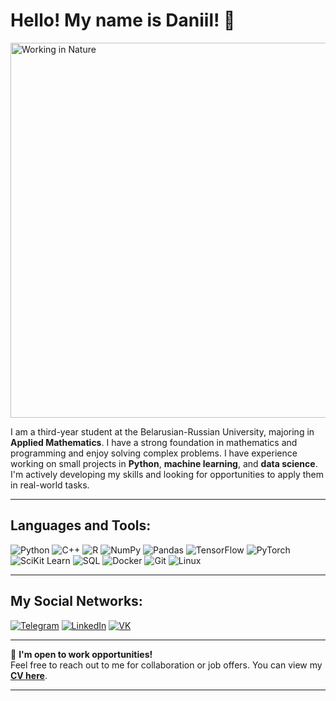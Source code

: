# Hello! My name is Daniil! 👋

<img src="https://twam.ru/wp-content/uploads/2024/03/krasivaia-priroda-7.webp" alt="Working in Nature" width="600"/>

I am a third-year student at the Belarusian-Russian University, majoring in **Applied Mathematics**. I have a strong foundation in mathematics and programming and enjoy solving complex problems. I have experience working on small projects in **Python**, **machine learning**, and **data science**. I'm actively developing my skills and looking for opportunities to apply them in real-world tasks.

---

## Languages and Tools:

![Python](https://img.shields.io/badge/-Python-333?style=flat&logo=python)
![C++](https://img.shields.io/badge/-C++-333?style=flat&logo=cplusplus)
![R](https://img.shields.io/badge/-R-333?style=flat&logo=r)
![NumPy](https://img.shields.io/badge/-NumPy-333?style=flat&logo=numpy)
![Pandas](https://img.shields.io/badge/-Pandas-333?style=flat&logo=pandas)
![TensorFlow](https://img.shields.io/badge/-TensorFlow-333?style=flat&logo=tensorflow)
![PyTorch](https://img.shields.io/badge/-PyTorch-333?style=flat&logo=pytorch)
![SciKit Learn](https://img.shields.io/badge/-Scikit_Learn-333?style=flat&logo=scikitlearn)
![SQL](https://img.shields.io/badge/-SQL-333?style=flat&logo=postgresql)
![Docker](https://img.shields.io/badge/-Docker-333?style=flat&logo=docker)
![Git](https://img.shields.io/badge/-Git-333?style=flat&logo=git)
![Linux](https://img.shields.io/badge/-Linux-333?style=flat&logo=linux)

---

## My Social Networks:

[![Telegram](https://img.shields.io/badge/-Telegram-333?style=flat&logo=telegram)](https://t.me/daniilbadret)
[![LinkedIn](https://img.shields.io/badge/-LinkedIn-333?style=flat&logo=linkedin)](https://linkedin.com/in/daniilbadret)
[![VK](https://img.shields.io/badge/-VK-333?style=flat&logo=vk)](https://vk.com/daniilbadret)

---

💼 **I'm open to work opportunities!**  
Feel free to reach out to me for collaboration or job offers. You can view my **[CV here](https://disk.yandex.ru/i/z6UM8gOYxHzZqQ)**.

---
